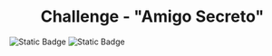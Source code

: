 <h1 align="center"> Challenge - "Amigo Secreto" </h1>
<img alt="Static Badge" src="https://img.shields.io/badge/Language-JavaScript-yellow">  
<img alt="Static Badge" src="https://img.shields.io/badge/Status-En_Desarrollo-orange">
